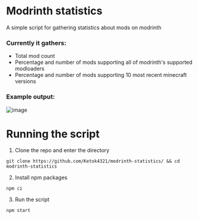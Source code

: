 # Modrinth statistics
A simple script for gathering statistics about mods on modrinth
### Currently it gathers:
- Total mod count
- Percentage and number of mods supporting all of modrinth's supported modloaders
- Percentage and number of mods supporting 10 most recent minecraft versions

### Example output:
![image](https://user-images.githubusercontent.com/70479035/175107204-1a17a057-1250-4594-ad06-56c1c1a41d59.png)

# Running the script
1. Clone the repo and enter the directory
```
git clone https://github.com/Ketok4321/modrinth-statistics/ && cd modrinth-statistics
```
2. Install npm packages
```
npm ci
```
3. Run the script
```
npm start
```
